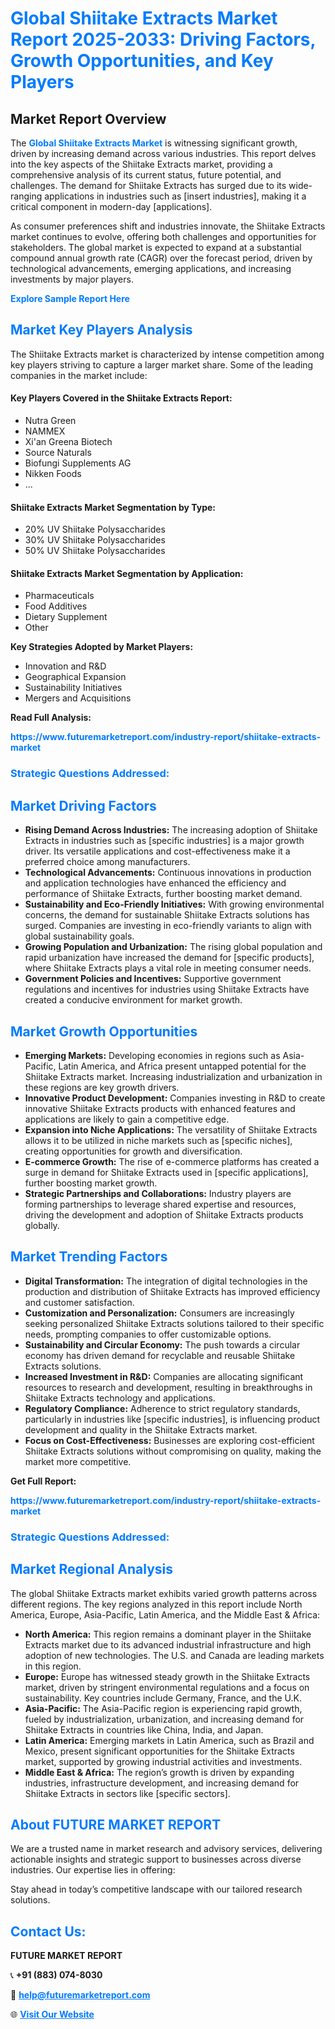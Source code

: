 <h1 style="color: #007BFF;">Global Shiitake Extracts Market Report 2025-2033: Driving Factors, Growth Opportunities, and Key Players</h1>

<section id="overview">
<h2>Market Report Overview</h2>
<p>The <a href="https://www.futuremarketreport.com/industry-report/shiitake-extracts-market" style="color: #007BFF; text-decoration: none;"><strong>Global Shiitake Extracts Market</strong></a> is witnessing significant growth, driven by increasing demand across various industries. This report delves into the key aspects of the Shiitake Extracts market, providing a comprehensive analysis of its current status, future potential, and challenges. The demand for Shiitake Extracts has surged due to its wide-ranging applications in industries such as [insert industries], making it a critical component in modern-day [applications].</p>
<p>As consumer preferences shift and industries innovate, the Shiitake Extracts market continues to evolve, offering both challenges and opportunities for stakeholders. The global market is expected to expand at a substantial compound annual growth rate (CAGR) over the forecast period, driven by technological advancements, emerging applications, and increasing investments by major players.</p>
</section>

<section id="overview">
<p><a href="https://www.futuremarketreport.com/request-sample/reportId=89173" style="color: #007BFF; text-decoration: none;"><strong>Explore Sample Report Here</strong></a></p>
</section>

<section id="key-players">
<h2 style="color: #007BFF;">Market Key Players Analysis</h2>
<p>The Shiitake Extracts market is characterized by intense competition among key players striving to capture a larger market share. Some of the leading companies in the market include:</p>
<h4>Key Players Covered in the Shiitake Extracts Report:</h4>
<ul><li>Nutra Green</li><li>NAMMEX</li><li>Xi&#039;an Greena Biotech</li><li>Source Naturals</li><li>Biofungi Supplements AG</li><li>Nikken Foods</li><li>...</li></ul>
<h4>Shiitake Extracts Market Segmentation by Type:</h4>
<ul><li>20% UV Shiitake Polysaccharides</li><li>30% UV Shiitake Polysaccharides</li><li>50% UV Shiitake Polysaccharides</li></ul>

<h4>Shiitake Extracts Market Segmentation by Application:</h4>
<ul><li>Pharmaceuticals</li><li>Food Additives</li><li>Dietary Supplement</li><li>Other</li></ul>
<p><strong>Key Strategies Adopted by Market Players:</strong></p>
<ul>
<li>Innovation and R&D</li>
<li>Geographical Expansion</li>
<li>Sustainability Initiatives</li>
<li>Mergers and Acquisitions</li>
</ul>
</section>

<section>
<p><strong>Read Full Analysis: </strong></p><a href="https://www.futuremarketreport.com/industry-report/shiitake-extracts-market" style="color: #007BFF; text-decoration: none;"><strong>https://www.futuremarketreport.com/industry-report/shiitake-extracts-market</strong></a>
<h3 style="color: #007BFF;">Strategic Questions Addressed:</h3>
</section>

<section id="driving-factors">
<h2 style="color: #007BFF;">Market Driving Factors</h2>
<ul>
<li><strong>Rising Demand Across Industries:</strong> The increasing adoption of Shiitake Extracts in industries such as [specific industries] is a major growth driver. Its versatile applications and cost-effectiveness make it a preferred choice among manufacturers.</li>
<li><strong>Technological Advancements:</strong> Continuous innovations in production and application technologies have enhanced the efficiency and performance of Shiitake Extracts, further boosting market demand.</li>
<li><strong>Sustainability and Eco-Friendly Initiatives:</strong> With growing environmental concerns, the demand for sustainable Shiitake Extracts solutions has surged. Companies are investing in eco-friendly variants to align with global sustainability goals.</li>
<li><strong>Growing Population and Urbanization:</strong> The rising global population and rapid urbanization have increased the demand for [specific products], where Shiitake Extracts plays a vital role in meeting consumer needs.</li>
<li><strong>Government Policies and Incentives:</strong> Supportive government regulations and incentives for industries using Shiitake Extracts have created a conducive environment for market growth.</li>
</ul>
</section>

<section id="growth-opportunities">
<h2 style="color: #007BFF;">Market Growth Opportunities</h2>
<ul>
<li><strong>Emerging Markets:</strong> Developing economies in regions such as Asia-Pacific, Latin America, and Africa present untapped potential for the Shiitake Extracts market. Increasing industrialization and urbanization in these regions are key growth drivers.</li>
<li><strong>Innovative Product Development:</strong> Companies investing in R&D to create innovative Shiitake Extracts products with enhanced features and applications are likely to gain a competitive edge.</li>
<li><strong>Expansion into Niche Applications:</strong> The versatility of Shiitake Extracts allows it to be utilized in niche markets such as [specific niches], creating opportunities for growth and diversification.</li>
<li><strong>E-commerce Growth:</strong> The rise of e-commerce platforms has created a surge in demand for Shiitake Extracts used in [specific applications], further boosting market growth.</li>
<li><strong>Strategic Partnerships and Collaborations:</strong> Industry players are forming partnerships to leverage shared expertise and resources, driving the development and adoption of Shiitake Extracts products globally.</li>
</ul>
</section>

<section id="trending-factors">
<h2 style="color: #007BFF;">Market Trending Factors</h2>
<ul>
<li><strong>Digital Transformation:</strong> The integration of digital technologies in the production and distribution of Shiitake Extracts has improved efficiency and customer satisfaction.</li>
<li><strong>Customization and Personalization:</strong> Consumers are increasingly seeking personalized Shiitake Extracts solutions tailored to their specific needs, prompting companies to offer customizable options.</li>
<li><strong>Sustainability and Circular Economy:</strong> The push towards a circular economy has driven demand for recyclable and reusable Shiitake Extracts solutions.</li>
<li><strong>Increased Investment in R&D:</strong> Companies are allocating significant resources to research and development, resulting in breakthroughs in Shiitake Extracts technology and applications.</li>
<li><strong>Regulatory Compliance:</strong> Adherence to strict regulatory standards, particularly in industries like [specific industries], is influencing product development and quality in the Shiitake Extracts market.</li>
<li><strong>Focus on Cost-Effectiveness:</strong> Businesses are exploring cost-efficient Shiitake Extracts solutions without compromising on quality, making the market more competitive.</li>
</ul>
</section>

<section>
<p><strong>Get Full Report: </strong></p><a href="https://www.futuremarketreport.com/industry-report/shiitake-extracts-market" style="color: #007BFF; text-decoration: none;"><strong>https://www.futuremarketreport.com/industry-report/shiitake-extracts-market</strong></a>
<h3 style="color: #007BFF;">Strategic Questions Addressed:</h3>
</section>


<section id="regional-analysis">
<h2 style="color: #007BFF;">Market Regional Analysis</h2>
<p>The global Shiitake Extracts market exhibits varied growth patterns across different regions. The key regions analyzed in this report include North America, Europe, Asia-Pacific, Latin America, and the Middle East & Africa:</p>
<ul>
<li><strong>North America:</strong> This region remains a dominant player in the Shiitake Extracts market due to its advanced industrial infrastructure and high adoption of new technologies. The U.S. and Canada are leading markets in this region.</li>
<li><strong>Europe:</strong> Europe has witnessed steady growth in the Shiitake Extracts market, driven by stringent environmental regulations and a focus on sustainability. Key countries include Germany, France, and the U.K.</li>
<li><strong>Asia-Pacific:</strong> The Asia-Pacific region is experiencing rapid growth, fueled by industrialization, urbanization, and increasing demand for Shiitake Extracts in countries like China, India, and Japan.</li>
<li><strong>Latin America:</strong> Emerging markets in Latin America, such as Brazil and Mexico, present significant opportunities for the Shiitake Extracts market, supported by growing industrial activities and investments.</li>
<li><strong>Middle East & Africa:</strong> The region’s growth is driven by expanding industries, infrastructure development, and increasing demand for Shiitake Extracts in sectors like [specific sectors].</li>
</ul>
</section>

<footer>
<h2 style="color: #007BFF;">About FUTURE MARKET REPORT</h2>
<p>We are a trusted name in market research and advisory services, delivering actionable insights and strategic support to businesses across diverse industries. Our expertise lies in offering:</p>

<p>Stay ahead in today’s competitive landscape with our tailored research solutions.</p>

<h2 style="color: #007BFF;">Contact Us:</h2>
<p><strong>FUTURE MARKET REPORT</strong></p>
<p>📞 <strong>+91 (883) 074-8030</strong></p>
<p>📧 <strong><a href="mailto:help@futuremarketreport.com" style="color: #007BFF;">help@futuremarketreport.com</a></strong></p>
<p>🌐 <strong><a href="https://www.futuremarketreport.com/" style="color: #007BFF;">Visit Our Website</a></strong></p>
</footer>